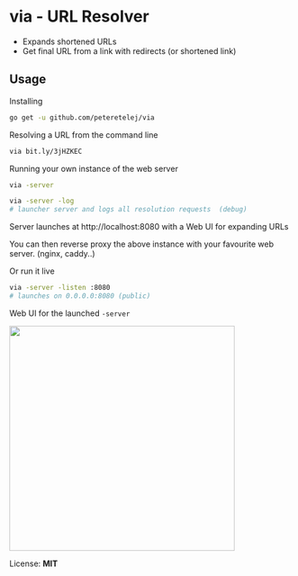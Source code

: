 # via - URL Resolver

- Expands shortened URLs
- Get final URL from a link with redirects (or shortened link)

## Usage

Installing
``` bash
go get -u github.com/peteretelej/via
```

Resolving a URL from the command line
``` bash
via bit.ly/3jHZKEC
```

Running your own instance of the web server
``` bash
via -server 

via -server -log
# launcher server and logs all resolution requests  (debug)
```
Server launches at http://localhost:8080 with a Web UI for expanding URLs


You can then reverse proxy the above instance with your favourite web server. (nginx, caddy..)

Or run it live 
``` bash
via -server -listen :8080
# launches on 0.0.0.0:8080 (public)
``` 

Web UI for the launched `-server`

<img src="https://user-images.githubusercontent.com/2271973/128786970-42d0618c-2f6b-4af3-950f-c7595a5a5455.png" width="400" height="400">

License: **MIT**
